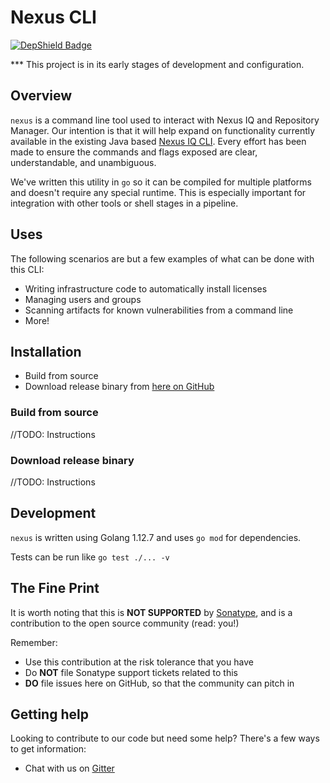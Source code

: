 # Nexus CLI

[![DepShield Badge](https://depshield.sonatype.org/badges/sonatype-nexus-community/nexus-cli/depshield.svg)](https://depshield.github.io)

*** This project is in its early stages of development and configuration.

## Overview

`nexus` is a command line tool used to interact with Nexus IQ and Repository Manager. Our intention is that it will help expand on functionality currently available in the existing Java based [Nexus IQ CLI](https://help.sonatype.com/integrations/nexus-iq-cli). Every effort has been made to ensure the commands and flags exposed are clear, understandable, and unambiguous.

We've written this utility in `go` so it can be compiled for multiple platforms and doesn't require any special runtime. This is especially important for integration with other tools or shell stages in a pipeline.

## Uses

The following scenarios are but a few examples of what can be done with this CLI:

* Writing infrastructure code to automatically install licenses
* Managing users and groups
* Scanning artifacts for known vulnerabilities from a command line
* More!

## Installation

* Build from source
* Download release binary from [here on GitHub](https://github.com/sonatype-nexus-community/nexus-cli/releases)

### Build from source

//TODO: Instructions

### Download release binary

//TODO: Instructions

## Development

`nexus` is written using Golang 1.12.7 and uses `go mod` for dependencies.

Tests can be run like `go test ./... -v`

## The Fine Print

It is worth noting that this is **NOT SUPPORTED** by [Sonatype](//www.sonatype.com), and is a contribution  to the open source community (read: you!)

Remember:

- Use this contribution at the risk tolerance that you have
- Do **NOT** file Sonatype support tickets related to this
- **DO** file issues here on GitHub, so that the community can pitch in

## Getting help

Looking to contribute to our code but need some help? There's a few ways to get information:

* Chat with us on [Gitter](https://gitter.im/sonatype/nexus-developers)

